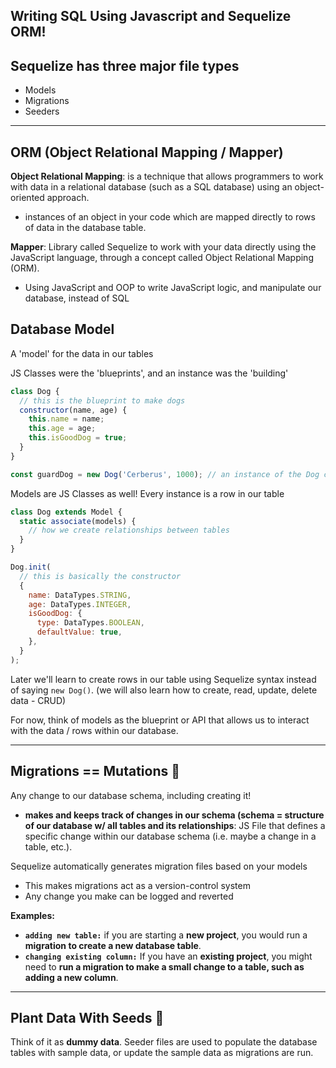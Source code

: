 ## Writing SQL Using Javascript and Sequelize ORM!

## Sequelize has three major file types
- Models
- Migrations
- Seeders

---

## ORM (Object Relational Mapping / Mapper)
**Object Relational Mapping**: is a technique that allows programmers to work with data in a relational database (such as a SQL database) using an object-oriented approach.
- instances of an object in your code
which are mapped directly to rows of data in the database table.

**Mapper**: Library called Sequelize to work with your data directly using the JavaScript language, through a concept called Object Relational Mapping (ORM).
- Using JavaScript and OOP to write JavaScript logic, and manipulate our database, instead of SQL

## Database Model 

A 'model' for the data in our tables

JS Classes were the 'blueprints', and an instance was the 'building'

```js
class Dog {
  // this is the blueprint to make dogs
  constructor(name, age) {
    this.name = name;
    this.age = age;
    this.isGoodDog = true;
  }
}

const guardDog = new Dog('Cerberus', 1000); // an instance of the Dog class
```

Models are JS Classes as well! Every instance is a row in our table

```js
class Dog extends Model {
  static associate(models) {
    // how we create relationships between tables
  }
}

Dog.init(
  // this is basically the constructor
  {
    name: DataTypes.STRING,
    age: DataTypes.INTEGER,
    isGoodDog: {
      type: DataTypes.BOOLEAN,
      defaultValue: true,
    },
  }
);
```

Later we'll learn to create rows in our table using Sequelize syntax instead of saying `new Dog()`. (we will also learn how to create, read, update, delete data - CRUD)

For now, think of models as the blueprint or API that allows us to interact with the data / rows within our database.

---

## Migrations == Mutations 🦠

Any change to our database schema, including creating it!
- **makes and keeps track of changes in our schema (schema = structure of our database w/ all tables and its relationships**: JS File that defines a specific change within our database schema (i.e. maybe a change in a table, etc.).

Sequelize automatically generates migration files based on your models

- This makes migrations act as a version-control system
- Any change you make can be logged and reverted


**Examples:**
- **`adding new table:`** if you are starting a **new project**, you would run a **migration to create a new database table**. 
- **`changing existing column:`** If you have an **existing project**, you might need to **run a migration to make a small change to a table, such as adding a new column**.

- ---

## Plant Data With Seeds 🌱
Think of it as **dummy data**. Seeder files are used to populate the database tables with sample data, or update the sample data as migrations are run. 